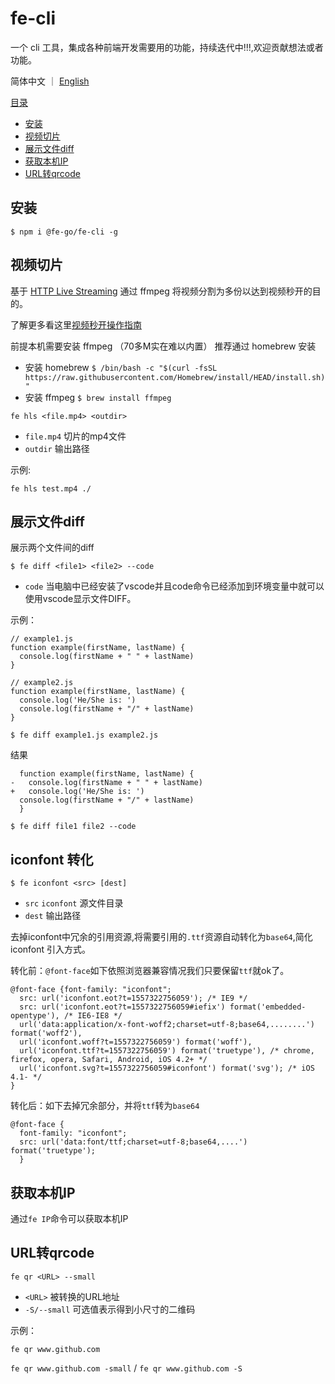 # fe-cli

一个 cli 工具，集成各种前端开发需要用的功能，持续迭代中!!!,欢迎贡献想法或者功能。

简体中文 ｜ [English](./README-en_US.md)

[目录](#fe-cli)
  - [安装](#安装)
  - [视频切片](#视频切片)
  - [展示文件diff](#展示文件diff)
  - [获取本机IP](#获取本机ip)
  - [URL转qrcode](#url转qrcode)

## 安装

`$ npm i @fe-go/fe-cli -g`

## 视频切片
基于 [HTTP Live Streaming](https://zh.wikipedia.org/wiki/HTTP_Live_Streaming)  通过 ffmpeg 将视频分割为多份以达到视频秒开的目的。

了解更多看这里[视频秒开操作指南](https://juejin.cn/post/6979223117415579656)

前提本机需要安装 ffmpeg （70多M实在难以内置） 推荐通过 homebrew 安装 
- 安装 homebrew `$ /bin/bash -c "$(curl -fsSL https://raw.githubusercontent.com/Homebrew/install/HEAD/install.sh)"`
- 安装 ffmpeg `$ brew install ffmpeg`

`fe hls <file.mp4> <outdir>`

* `file.mp4` 切片的mp4文件
* `outdir` 输出路径

示例:

`fe hls test.mp4 ./`

## 展示文件diff
展示两个文件间的diff

`$ fe diff <file1> <file2> --code`

- `code` 当电脑中已经安装了vscode并且code命令已经添加到环境变量中就可以使用vscode显示文件DIFF。


示例：

```
// example1.js
function example(firstName, lastName) {
  console.log(firstName + " " + lastName)
}

// example2.js
function example(firstName, lastName) {
  console.log('He/She is: ')
  console.log(firstName + "/" + lastName)
}
```

`$ fe diff example1.js example2.js`

结果
```
  function example(firstName, lastName) {
-   console.log(firstName + " " + lastName)
+   console.log('He/She is: ')
  console.log(firstName + "/" + lastName)
  }

```

`$ fe diff file1 file2 --code`
## iconfont 转化

`$ fe iconfont <src> [dest] ` 
- `src` `iconfont` 源文件目录
- `dest` 输出路径

去掉iconfont中冗余的引用资源,将需要引用的`.ttf`资源自动转化为`base64`,简化 iconfont 引入方式。

转化前：`@font-face`如下依照浏览器兼容情况我们只要保留`ttf`就ok了。

```less
@font-face {font-family: "iconfont";
  src: url('iconfont.eot?t=1557322756059'); /* IE9 */
  src: url('iconfont.eot?t=1557322756059#iefix') format('embedded-opentype'), /* IE6-IE8 */
  url('data:application/x-font-woff2;charset=utf-8;base64,........') format('woff2'),
  url('iconfont.woff?t=1557322756059') format('woff'),
  url('iconfont.ttf?t=1557322756059') format('truetype'), /* chrome, firefox, opera, Safari, Android, iOS 4.2+ */
  url('iconfont.svg?t=1557322756059#iconfont') format('svg'); /* iOS 4.1- */
}

```

转化后：如下去掉冗余部分，并将`ttf`转为`base64`

```less
@font-face { 
  font-family: "iconfont";
  src: url('data:font/ttf;charset=utf-8;base64,....') format('truetype');
  }

```
## 获取本机IP
通过`fe IP`命令可以获取本机IP

## URL转qrcode

`fe qr <URL> --small`

* `<URL>` 被转换的URL地址
* `-S/--small` 可选值表示得到小尺寸的二维码

示例：

`fe qr www.github.com`

`fe qr www.github.com -small` / `fe qr www.github.com -S`
  